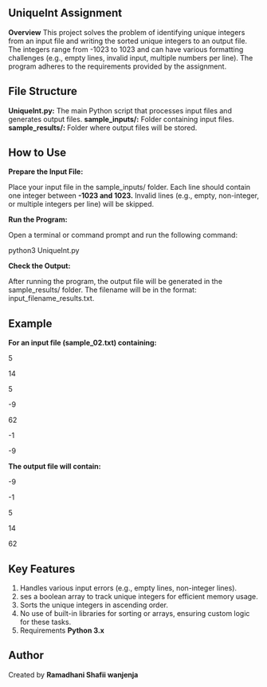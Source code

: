 ## UniqueInt Assignment
**Overview**
This project solves the problem of identifying unique integers from an input file and writing the sorted unique integers to an output file. The integers range from -1023 to 1023 and can have various formatting challenges (e.g., empty lines, invalid input, multiple numbers per line). The program adheres to the requirements provided by the assignment.

## File Structure ##
**UniqueInt.py:** The main Python script that processes input files and generates output files.
**sample_inputs/:** Folder containing input files.
**sample_results/:** Folder where output files will be stored.

## How to Use
**Prepare the Input File:**

Place your input file in the sample_inputs/ folder. Each line should contain one integer between **-1023 and 1023.** Invalid lines (e.g., empty, non-integer, or multiple integers per line) will be skipped.

**Run the Program:**

Open a terminal or command prompt and run the following command:

python3 UniqueInt.py

**Check the Output:**

After running the program, the output file will be generated in the sample_results/ folder. The filename will be in the format: input_filename_results.txt.
## Example
**For an input file (sample_02.txt) containing:**

5

14

5

-9

62

-1

-9


**The output file will contain:**


-9

-1

5

14

62

## Key Features
1. Handles various input errors (e.g., empty lines, non-integer lines).
2. ses a boolean array to track unique integers for efficient memory usage.
3. Sorts the unique integers in ascending order.
4. No use of built-in libraries for sorting or arrays, ensuring custom logic for these tasks.
5. Requirements
**Python 3.x**

## Author
Created by **Ramadhani Shafii wanjenja**